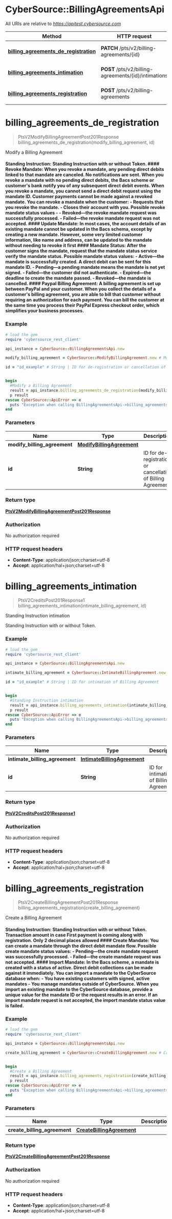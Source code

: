 # CyberSource::BillingAgreementsApi

All URIs are relative to *https://apitest.cybersource.com*

Method | HTTP request | Description
------------- | ------------- | -------------
[**billing_agreements_de_registration**](BillingAgreementsApi.md#billing_agreements_de_registration) | **PATCH** /pts/v2/billing-agreements/{id} | Modify a Billing Agreement
[**billing_agreements_intimation**](BillingAgreementsApi.md#billing_agreements_intimation) | **POST** /pts/v2/billing-agreements/{id}/intimations | Standing Instruction intimation
[**billing_agreements_registration**](BillingAgreementsApi.md#billing_agreements_registration) | **POST** /pts/v2/billing-agreements | Create a Billing Agreement


# **billing_agreements_de_registration**
> PtsV2ModifyBillingAgreementPost201Response billing_agreements_de_registration(modify_billing_agreement, id)

Modify a Billing Agreement

#### Standing Instruction: Standing Instruction with or without Token.  #### Revoke Mandate: When you revoke a mandate, any pending direct debits linked to that mandate are canceled. No notifications are sent. When you revoke a mandate with no pending direct debits, the Bacs scheme or customer's bank notify you of any subsequent direct debit events. When you revoke a mandate, you cannot send a direct debit request using the mandate ID. Customer payments cannot be made against a revoked mandate. You can revoke a mandate when the customer:   - Requests that you revoke the mandate.   - Closes their account with you. Possible revoke mandate status values -   - Revoked—the revoke mandate request was successfully processed.   - Failed—the revoke mandate request was not accepted.  #### Update Mandate: In most cases, the account details of an existing mandate cannot be updated in the Bacs schema, except by creating a new mandate. However, some very limited customer information, like name and address, can be updated to the mandate without needing to revoke it first  #### Mandate Status: After the customer signs the mandate, request that the mandate status service verify the mandate status. Possible mandate status values:   - Active—the mandate is successfully created. A direct debit can be sent for this mandate ID.   - Pending—a pending mandate means the mandate is not yet signed.   - Failed—the customer did not authenticate.   - Expired—the deadline to create the mandate passed.   - Revoked—the mandate is cancelled.  #### Paypal Billing Agreement:  A billing agreement is set up between PayPal and your customer. When you collect the details of a customer's billing agreement, you are able to bill that customer without requiring an authorization for each payment.  You can bill the customer at the same time you process their PayPal Express checkout order, which simplifies your business processes. 

### Example
```ruby
# load the gem
require 'cybersource_rest_client'

api_instance = CyberSource::BillingAgreementsApi.new

modify_billing_agreement = CyberSource::ModifyBillingAgreement.new # ModifyBillingAgreement | 

id = "id_example" # String | ID for de-registration or cancellation of Billing Agreement


begin
  #Modify a Billing Agreement
  result = api_instance.billing_agreements_de_registration(modify_billing_agreement, id)
  p result
rescue CyberSource::ApiError => e
  puts "Exception when calling BillingAgreementsApi->billing_agreements_de_registration: #{e}"
end
```

### Parameters

Name | Type | Description  | Notes
------------- | ------------- | ------------- | -------------
 **modify_billing_agreement** | [**ModifyBillingAgreement**](ModifyBillingAgreement.md)|  | 
 **id** | **String**| ID for de-registration or cancellation of Billing Agreement | 

### Return type

[**PtsV2ModifyBillingAgreementPost201Response**](PtsV2ModifyBillingAgreementPost201Response.md)

### Authorization

No authorization required

### HTTP request headers

 - **Content-Type**: application/json;charset=utf-8
 - **Accept**: application/hal+json;charset=utf-8



# **billing_agreements_intimation**
> PtsV2CreditsPost201Response1 billing_agreements_intimation(intimate_billing_agreement, id)

Standing Instruction intimation

Standing Instruction with or without Token.

### Example
```ruby
# load the gem
require 'cybersource_rest_client'

api_instance = CyberSource::BillingAgreementsApi.new

intimate_billing_agreement = CyberSource::IntimateBillingAgreement.new # IntimateBillingAgreement | 

id = "id_example" # String | ID for intimation of Billing Agreement


begin
  #Standing Instruction intimation
  result = api_instance.billing_agreements_intimation(intimate_billing_agreement, id)
  p result
rescue CyberSource::ApiError => e
  puts "Exception when calling BillingAgreementsApi->billing_agreements_intimation: #{e}"
end
```

### Parameters

Name | Type | Description  | Notes
------------- | ------------- | ------------- | -------------
 **intimate_billing_agreement** | [**IntimateBillingAgreement**](IntimateBillingAgreement.md)|  | 
 **id** | **String**| ID for intimation of Billing Agreement | 

### Return type

[**PtsV2CreditsPost201Response1**](PtsV2CreditsPost201Response1.md)

### Authorization

No authorization required

### HTTP request headers

 - **Content-Type**: application/json;charset=utf-8
 - **Accept**: application/hal+json;charset=utf-8



# **billing_agreements_registration**
> PtsV2CreateBillingAgreementPost201Response billing_agreements_registration(create_billing_agreement)

Create a Billing Agreement

#### Standing Instruction: Standing Instruction with or without Token. Transaction amount in case First payment is coming along with registration. Only 2 decimal places allowed  #### Create Mandate: You can create a mandate through the direct debit mandate flow. Possible create mandate status values:   - Pending—the create mandate request was successfully processed.   - Failed—the create mandate request was not accepted.  #### Import Mandate: In the Bacs scheme, a mandate is created with a status of active. Direct debit collections can be made against it immediately. You can import a mandate to the CyberSource database when:   - You have existing customers with signed, active mandates   - You manage mandates outside of CyberSource.  When you import an existing mandate to the CyberSource database, provide a unique value for the mandate ID or the request results in an error. If an import mandate request is not accepted, the import mandate status value is failed. 

### Example
```ruby
# load the gem
require 'cybersource_rest_client'

api_instance = CyberSource::BillingAgreementsApi.new

create_billing_agreement = CyberSource::CreateBillingAgreement.new # CreateBillingAgreement | 


begin
  #Create a Billing Agreement
  result = api_instance.billing_agreements_registration(create_billing_agreement)
  p result
rescue CyberSource::ApiError => e
  puts "Exception when calling BillingAgreementsApi->billing_agreements_registration: #{e}"
end
```

### Parameters

Name | Type | Description  | Notes
------------- | ------------- | ------------- | -------------
 **create_billing_agreement** | [**CreateBillingAgreement**](CreateBillingAgreement.md)|  | 

### Return type

[**PtsV2CreateBillingAgreementPost201Response**](PtsV2CreateBillingAgreementPost201Response.md)

### Authorization

No authorization required

### HTTP request headers

 - **Content-Type**: application/json;charset=utf-8
 - **Accept**: application/hal+json;charset=utf-8



